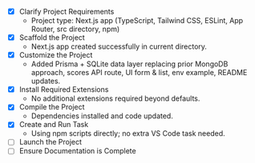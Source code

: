 - [x] Clarify Project Requirements
  - Project type: Next.js app (TypeScript, Tailwind CSS, ESLint, App Router, src directory, npm)
- [x] Scaffold the Project
  - Next.js app created successfully in current directory.
- [x] Customize the Project
  - Added Prisma + SQLite data layer replacing prior MongoDB approach, scores API route, UI form & list, env example, README updates.
- [x] Install Required Extensions
  - No additional extensions required beyond defaults.
- [x] Compile the Project
  - Dependencies installed and code updated.
- [x] Create and Run Task
  - Using npm scripts directly; no extra VS Code task needed.
- [ ] Launch the Project
- [ ] Ensure Documentation is Complete
